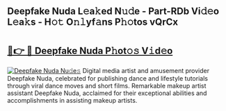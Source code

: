 ## Deepfake Nuda L𝚎a𝚔ed N𝚞𝚍e - Part-RDb Vi𝚍𝚎o L𝚎a𝚔s - H𝚘𝚝 O𝚗𝚕yf𝚊ns P𝚑𝚘tos vQrCx

# <h2><a href="http://kf15x5.oniu.top/?m=Deepfake+Nuda">🔗👉 🔴 Deepfake Nuda P𝚑ot𝚘𝚜 V𝚒d𝚎o</a></h2>

[![Deepfake Nuda Nu𝚍e𝚜](https://i.imgur.com/0qMVB7G.gif)](http://kf15x5.oniu.top/?m=Deepfake+Nuda)
Digital media artist and amusement provider Deepfake Nuda, celebrated for publishing dance and lifestyle tutorials through viral dance moves and short films. Remarkable makeup artist assistant Deepfake Nuda, acclaimed for their exceptional abilities and accomplishments in assisting makeup artists.  
